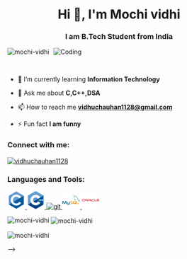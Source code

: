 
<h1 align="center">Hi 👋, I'm Mochi vidhi</h1>
<h3 align="center">I am B.Tech Student from India</h3>
<img align="right" alt="Coding" width="400" src= "https://media.tenor.com/QVC1Nmb9TwUAAAAi/coding.gif">     

<p align="left"> <img src="https://komarev.com/ghpvc/?username=mochi-vidhi&label=Profile%20views&color=0e75b6&style=flat" alt="mochi-vidhi" /> </p>

<p align="left"> <a href="https://twitter.com/" target="blank"><img src="https://img.shields.io/twitter/follow/?logo=twitter&style=for-the-badge" alt="" /></a> </p>

- 🌱 I’m currently learning **Information Technology**

- 💬 Ask me about **C,C++,DSA**

- 📫 How to reach me **vidhuchauhan1128@gmail.com**

- ⚡ Fun fact **I am funny**

<h3 align="left">Connect with me:</h3>
<p align="left">
<a href="https://www.leetcode.com/vidhuchauhan1128" target="blank"><img align="center" src="https://raw.githubusercontent.com/rahuldkjain/github-profile-readme-generator/master/src/images/icons/Social/leet-code.svg" alt="vidhuchauhan1128" height="30" width="40" /></a>
</p>

<h3 align="left">Languages and Tools:</h3>
<p align="left"> <a href="https://www.cprogramming.com/" target="_blank" rel="noreferrer"> <img src="https://raw.githubusercontent.com/devicons/devicon/master/icons/c/c-original.svg" alt="c" width="40" height="40"/> </a> <a href="https://www.w3schools.com/cpp/" target="_blank" rel="noreferrer"> <img src="https://raw.githubusercontent.com/devicons/devicon/master/icons/cplusplus/cplusplus-original.svg" alt="cplusplus" width="40" height="40"/> </a> <a href="https://git-scm.com/" target="_blank" rel="noreferrer"> <img src="https://www.vectorlogo.zone/logos/git-scm/git-scm-icon.svg" alt="git" width="40" height="40"/> </a> <a href="https://www.mysql.com/" target="_blank" rel="noreferrer"> <img src="https://raw.githubusercontent.com/devicons/devicon/master/icons/mysql/mysql-original-wordmark.svg" alt="mysql" width="40" height="40"/> </a> <a href="https://www.oracle.com/" target="_blank" rel="noreferrer"> <img src="https://raw.githubusercontent.com/devicons/devicon/master/icons/oracle/oracle-original.svg" alt="oracle" width="40" height="40"/> </a> </p>

<p><img align="left" src="https://github-readme-stats.vercel.app/api/top-langs?username=mochi-vidhi&show_icons=true&locale=en&layout=compact" alt="mochi-vidhi" /></p>

<p>&nbsp;<img align="center" src="https://github-readme-stats.vercel.app/api?username=mochi-vidhi&show_icons=true&locale=en" alt="mochi-vidhi" /></p>

<p><img align="center" src="https://github-readme-streak-stats.herokuapp.com/?user=mochi-vidhi&" alt="mochi-vidhi" /></p>


-->
